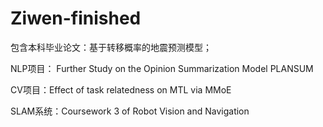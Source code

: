 # Ziwen-finished

包含本科毕业论文：基于转移概率的地震预测模型；

NLP项目： Further Study on the Opinion Summarization Model PLANSUM

CV项目：Effect of task relatedness on MTL via MMoE

SLAM系统：Coursework 3 of Robot Vision and Navigation
